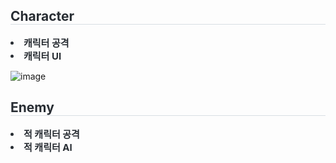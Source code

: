 <div style="text-align: left;"> 
    <h2 style="border-bottom: 1px solid #d8dee4; color: #282d33;"> Character </h2>  
    <div style="font-weight: 700; font-size: 15px; text-align: left; color: #282d33;"> <li> 캐릭터 공격</li><li> 캐릭터 UI </div> 
    </div>
    
![image](https://github.com/snnmhks/MyUnrealProject/assets/71300966/273843da-9672-486b-a20b-b7bd7bf2547d)

<div style="text-align: left;"> 
    <h2 style="border-bottom: 1px solid #d8dee4; color: #282d33;"> Enemy </h2>  
    <div style="font-weight: 700; font-size: 15px; text-align: left; color: #282d33;"> <li> 적 캐릭터 공격</li><li> 적 캐릭터 AI </div> 
    </div>
    
